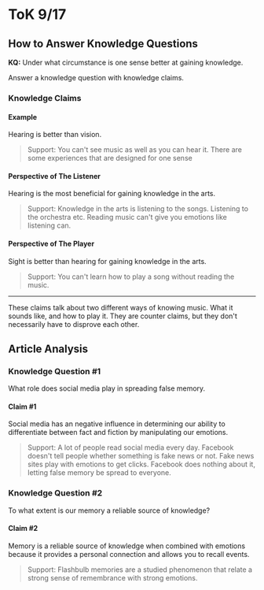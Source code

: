 # ToK 9/17

## How to Answer Knowledge Questions
**KQ:** Under what circumstance is one sense better at gaining knowledge.

Answer a knowledge question with knowledge claims.

### Knowledge Claims

#### Example
Hearing is better than vision.

>Support: You can't see music as well as you can hear it. There are some experiences that are designed for one sense

#### Perspective of The Listener

Hearing is the most beneficial for gaining knowledge in the arts.

>Support: Knowledge in the arts is listening to the songs. Listening to the orchestra etc. Reading music can't give you emotions like listening can.

#### Perspective of The Player
Sight is better than hearing for gaining knowledge in the arts.

>Support: You can't learn how to play a song without reading the music.
___

These claims talk about two different ways of knowing music. What it sounds like, and how to play it. They are counter claims, but they don't necessarily have to disprove each other.

## Article Analysis
### Knowledge Question #1
What role does social media play in spreading false memory.
#### Claim #1
Social media has an negative influence in determining our ability to differentiate between fact and fiction by manipulating our emotions.

>Support: A lot of people read social media every day. Facebook doesn't tell people whether something is fake news or not. Fake news sites play with emotions to get clicks. Facebook does nothing about it, letting false memory be spread to everyone.

### Knowledge Question #2
To what extent is our memory a reliable source of knowledge?
#### Claim #2
Memory is a reliable source of knowledge when combined with emotions because it provides a personal connection and allows you to recall events.

>Support: Flashbulb memories are a studied phenomenon that relate a strong sense of remembrance with strong emotions.  
